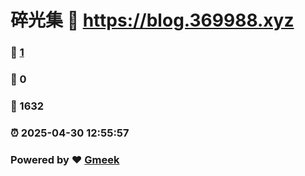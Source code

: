 # 碎光集 :link: https://blog.369988.xyz 
### :page_facing_up: [1](https://blog.369988.xyz/tag.html) 
### :speech_balloon: 0 
### :hibiscus: 1632 
### :alarm_clock: 2025-04-30 12:55:57 
### Powered by :heart: [Gmeek](https://github.com/Meekdai/Gmeek)
